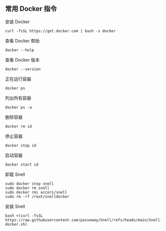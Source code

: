 ## 常用 Docker 指令

安装 Docker
```
curl -fsSL https://get.docker.com | bash -s docker
```
查看 Docker 帮助
```
docker --help
```
查看 Docker 版本
```
docker --version
```

正在运行容器
```
docker ps
```
列出所有容器
```
docker ps -a
```
删除容器
```
docker rm id
```
停止容器
```
docker stop id
```
启动容器
```
docker start id
```
卸载 Snell
```
sudo docker stop snell
sudo docker rm snell
sudo docker rmi accors/snell
sudo rm -rf /root/snelldocker
```

安装 Snell
```
bash <(curl -fsSL https://raw.githubusercontent.com/passeway/Snell/refs/heads/main/Snell-docker.sh)
```
